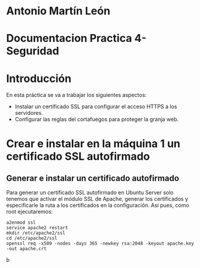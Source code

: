 # Antonio Martín León
# Documentacion Practica 4-Seguridad

# Introducción
En esta práctica se va a trabajar los siguientes aspectos:
+ Instalar un certificado SSL para configurar el acceso HTTPS a los servidores.
+ Configurar las reglas del cortafuegos para proteger la granja web.

# Crear e instalar en la máquina 1 un certificado SSL autofirmado
## Generar e instalar un certificado autofirmado
Para generar un certificado SSL autofirmado en Ubuntu Server solo tenemos que activar el módulo SSL de Apache, generar los certificados y especificarle la ruta a los certificados en la configuración. Así pues, como root ejecutaremos:
```
a2enmod ssl
service apache2 restart
mkdir /etc/apache2/ssl
cd /etc/apache2/ssl
openssl req -x509 -nodes -days 365 -newkey rsa:2048 -keyout apache.key -out apache.crt
```



b
